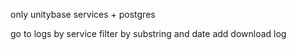 only unitybase services + postgres

go to logs by service
filter by substring and date
add download log
